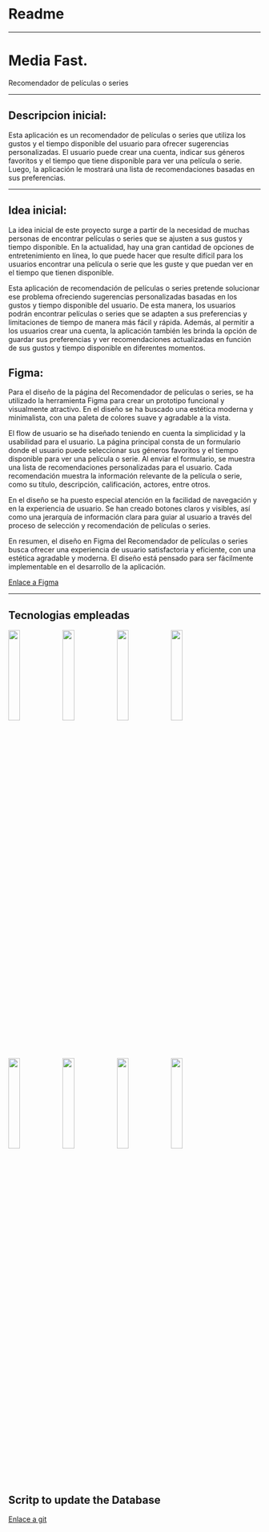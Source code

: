 
# Readme

---

# Media Fast.

Recomendador de películas o series

---

## Descripcion inicial:

Esta aplicación es un recomendador de películas o series que utiliza los gustos y el tiempo disponible del usuario para ofrecer sugerencias personalizadas. El usuario puede crear una cuenta, indicar sus géneros favoritos y el tiempo que tiene disponible para ver una película o serie. Luego, la aplicación le mostrará una lista de recomendaciones basadas en sus preferencias.

---

## Idea inicial:

La idea inicial de este proyecto surge a partir de la necesidad de muchas personas de encontrar películas o series que se ajusten a sus gustos y tiempo disponible. En la actualidad, hay una gran cantidad de opciones de entretenimiento en línea, lo que puede hacer que resulte difícil para los usuarios encontrar una película o serie que les guste y que puedan ver en el tiempo que tienen disponible.

Esta aplicación de recomendación de películas o series pretende solucionar ese problema ofreciendo sugerencias personalizadas basadas en los gustos y tiempo disponible del usuario. De esta manera, los usuarios podrán encontrar películas o series que se adapten a sus preferencias y limitaciones de tiempo de manera más fácil y rápida. Además, al permitir a los usuarios crear una cuenta, la aplicación también les brinda la opción de guardar sus preferencias y ver recomendaciones actualizadas en función de sus gustos y tiempo disponible en diferentes momentos.

## Figma:

Para el diseño de la página del Recomendador de películas o series, se ha utilizado la herramienta Figma para crear un prototipo funcional y visualmente atractivo. En el diseño se ha buscado una estética moderna y minimalista, con una paleta de colores suave y agradable a la vista.

El flow de usuario se ha diseñado teniendo en cuenta la simplicidad y la usabilidad para el usuario. La página principal consta de un formulario donde el usuario puede seleccionar sus géneros favoritos y el tiempo disponible para ver una película o serie. Al enviar el formulario, se muestra una lista de recomendaciones personalizadas para el usuario. Cada recomendación muestra la información relevante de la película o serie, como su título, descripción, calificación, actores, entre otros.

En el diseño se ha puesto especial atención en la facilidad de navegación y en la experiencia de usuario. Se han creado botones claros y visibles, así como una jerarquía de información clara para guiar al usuario a través del proceso de selección y recomendación de películas o series.

En resumen, el diseño en Figma del Recomendador de películas o series busca ofrecer una experiencia de usuario satisfactoria y eficiente, con una estética agradable y moderna. El diseño está pensado para ser fácilmente implementable en el desarrollo de la aplicación.

[Enlace a Figma](https://www.figma.com/file/fAMOPlqQhqfRW2c563lR3u/MF_MockUp?node-id=2-2&t=h9OxPThRlYccIj3N-0)

---

## Tecnologias empleadas

<img src="https://logo.clearbit.com/nodejs.org" width="21.5%"><img src="https://logo.clearbit.com/reactjs.org" width="21.5%"><img src="https://reactrouter.com/_brand/react-router-mark-color-inverted.png" width="21.5%"><img src="https://logo.clearbit.com/mui.com" width="21.5%">

<img src="https://user-images.githubusercontent.com/8939680/57233882-20344080-6fe5-11e9-9086-d20a955bed59.png" width="21.5%"><img src="https://logo.clearbit.com/vitejs.dev" width="21.5%"><img src="https://logo.clearbit.com/prettier.io" width="21.5%"><img src="https://logo.clearbit.com/eslint.org" width="21.5%">

## Scritp to update the Database

[Enlace a git](https://github.com/Arguish/Data-Dump)
